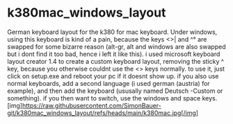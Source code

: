# k380mac_windows_layout
German keyboard layout for the k380 for mac keyboard. Under windows, using this keyboard is kind of a pain, because the keys <>| and ^° are swapped for some bizarre reason (alt-gr, alt and windows are also swapped but i dont find it too bad, hence i left it like this). 
i used microsoft keyboard layout creator 1.4 to create a custom keyboard layout, removing the sticky ^ key, because you otherwise couldnt use the <> keys normally. 
to use it, just click on setup.exe and reboot your pc if it doesnt show up. if you also use normal keyboards, add a second language (i used german (austria) for example), and then add the keyboard (ususally named Deutsch -Custom or something). 
if you then want to switch, use the windows and space keys.
[img]https://raw.githubusercontent.com/SimonBauer-git/k380mac_windows_layout/refs/heads/main/k380mac.jpg[/img]
